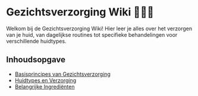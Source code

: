 # Gezichtsverzorging Wiki 🧖‍♀️✨  

Welkom bij de Gezichtsverzorging Wiki! Hier leer je alles over het verzorgen van je huid, van dagelijkse routines tot specifieke behandelingen voor verschillende huidtypes.

## Inhoudsopgave  
- [Basisprincipes van Gezichtsverzorging](basisprincipes.md)  
- [Huidtypes en Verzorging](huidtypes.md)  
- [Belangrijke Ingrediënten](ingrediënten.md) 